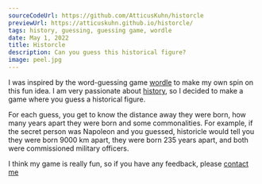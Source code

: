 ```yaml
---
sourceCodeUrl: https://github.com/AtticusKuhn/historcle
previewUrl: https://atticuskuhn.github.io/historcle/
tags: history, guessing, guessing game, wordle
date: May 1, 2022
title: Historcle
description: Can you guess this historical figure?
image: peel.jpg
---
```

I was inspired by the word-guessing game [wordle](https://www.nytimes.com/games/wordle/index.html)
to make my own spin on this fun idea. I am very passionate about [history](https://atticuskuhn.github.io/blog/historical-music), so I decided to make a game where you guess a historical figure.

For each guess, you get to know the distance away they were born, how many years apart they were born
and some commonalities. For example, if the secret person was Napoleon and you guessed, historicle
would tell you they were born 9000 km apart, they were born 235 years apart, and both were commissioned
military officers.

I think my game is really fun, so if you have any feedback, please [contact me](/contact)